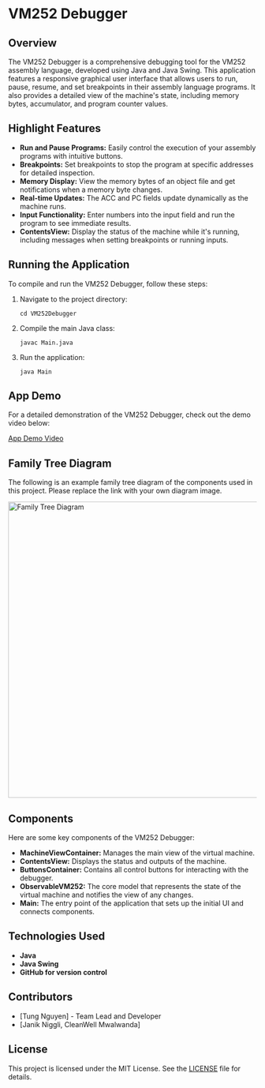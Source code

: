 # VM252 Debugger

## Overview
The VM252 Debugger is a comprehensive debugging tool for the VM252 assembly language, developed using Java and Java Swing. This application features a responsive graphical user interface that allows users to run, pause, resume, and set breakpoints in their assembly language programs. It also provides a detailed view of the machine's state, including memory bytes, accumulator, and program counter values.

## Highlight Features
- **Run and Pause Programs:** Easily control the execution of your assembly programs with intuitive buttons.
- **Breakpoints:** Set breakpoints to stop the program at specific addresses for detailed inspection.
- **Memory Display:** View the memory bytes of an object file and get notifications when a memory byte changes.
- **Real-time Updates:** The ACC and PC fields update dynamically as the machine runs.
- **Input Functionality:** Enter numbers into the input field and run the program to see immediate results.
- **ContentsView:** Display the status of the machine while it's running, including messages when setting breakpoints or running inputs.

## Running the Application
To compile and run the VM252 Debugger, follow these steps:

1. Navigate to the project directory:
    ```
    cd VM252Debugger
    ```

2. Compile the main Java class:
    ```
    javac Main.java
    ```

3. Run the application:
    ```
    java Main
    ```

## App Demo
For a detailed demonstration of the VM252 Debugger, check out the demo video below:

[App Demo Video](#)  <!-- Replace # with your video link -->

## Family Tree Diagram
The following is an example family tree diagram of the components used in this project. Please replace the link with your own diagram image.

<img src="https://i.imgur.com/s5yU26S.png" alt="Family Tree Diagram" width="600">

## Components
Here are some key components of the VM252 Debugger:

- **MachineViewContainer:** Manages the main view of the virtual machine.
- **ContentsView:** Displays the status and outputs of the machine.
- **ButtonsContainer:** Contains all control buttons for interacting with the debugger.
- **ObservableVM252:** The core model that represents the state of the virtual machine and notifies the view of any changes.
- **Main:** The entry point of the application that sets up the initial UI and connects components.

## Technologies Used
- **Java**
- **Java Swing**
- **GitHub for version control**

## Contributors
- [Tung Nguyen] - Team Lead and Developer
- [Janik Niggli, CleanWell Mwalwanda]

## License
This project is licensed under the MIT License. See the [LICENSE](LICENSE) file for details.

